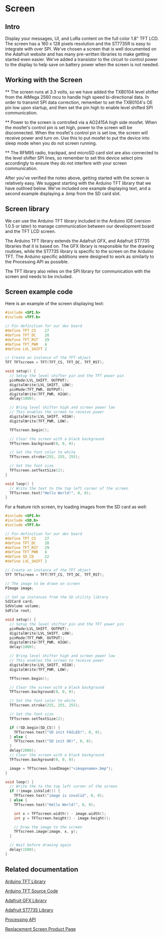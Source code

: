 # Screen
## Intro
Display your messages, UI, and LoRa content on the full color 1.8" TFT LCD.  The screen has a 160 x 128 pixels resolution and the ST7735R is easy to integrate with over SPI.  We've chosen a screen that is well documented on the Adafruit website and has many pre-written libraries to make getting started even easier. We've added a transistor to the circuit to control power to the display to help save on battery power when the screen is not needed.

## Working with the Screen
** The screen runs at 3.3 volts, so we have added the TXB0104 level shifter from the AtMega 2560 mcu to handle high speed bi-directional data. In order to transmit SPI data correction, remember to set the TXB0104's OE pin low upon startup, and then set the pin high to enable level shifted SPI communication.

**  Power to the screen is controlled via a AO2415A high side mosfet.  When the mosfet's control pin is set high, power to the screen will be disconnected. When the mosfet's control pin is set low, the screen will receive power and turn on.  Use this to put mosfet to put the device into sleep mode when you do not screen running.

** The RFM95 radio, trackpad, and microSD card slot are also connected to the level shifter SPI lines, so remember to set this device select pins accordingly to ensure they do not interfere with your screen communication.

After you've verified the notes above, getting started with the screen is relatively easy.  We suggest starting with the Arduino TFT library that we have outlined below.  We've included one example displaying text, and a second example displaying a .bmp from the SD card slot.

## Screen library
We can use the Arduino TFT library included in the Arduino IDE (version 1.0.5 or later) to manage communication between our development board and the TFT LCD screen.

The Arduino TFT library extends the Adafruit GFX, and Adafruit ST7735 libraries that it is based on. The GFX library is responsible for the drawing routines, while the ST7735 library is specific to the screen on the Arduino TFT. The Arduino specific additions were designed to work as similarly to the Processing API as possible.

The TFT library also relies on the SPI library for communication with the screen and needs to be included.

## Screen example code
Here is an example of the screen displaying text:
``` c++
#include <SPI.h>
#include <TFT.h>

// Pin definition for our dev board
#define TFT_CS    27
#define TFT_DC    28
#define TFT_RST   29
#define TFT_PWR   4
#define LVL_SHIFT 2

// Create an instance of the TFT object
TFT TFTscreen = TFT(TFT_CS, TFT_DC, TFT_RST);

void setup() {
  // Setup the level shifter pin and the TFT power pin
  pinMode(LVL_SHIFT, OUTPUT);
  digitalWrite(LVL_SHIFT, LOW);
  pinMode(TFT_PWR, OUTPUT);
  digitalWrite(TFT_PWR, HIGH);
  delay(1000);

  // Bring level shifter high and screen power low
  // This enables the screen to receive power
  digitalWrite(LVL_SHIFT, HIGH);
  digitalWrite(TFT_PWR, LOW);

  TFTscreen.begin();

  // Clear the screen with a black background
  TFTscreen.background(0, 0, 0);

  // Set the font color to white
  TFTscreen.stroke(255, 255, 255);

  // Set the font size
  TFTscreen.setTextSize(2);
}

void loop() {
  // Write the text to the top left corner of the screen
  TFTscreen.text("Hello World!", 0, 0);
}
```

For a feature rich screen, try loading images from the SD card as well:
``` c++
#include <SPI.h>
#include <SD.h>
#include <TFT.h>

// Pin definition for our dev board
#define TFT_CS    27
#define TFT_DC    28
#define TFT_RST   29
#define TFT_PWR   4
#define SD_CD     22
#define LVL_SHIFT 2

// Create an instance of the TFT object
TFT TFTscreen = TFT(TFT_CS, TFT_DC, TFT_RST);

// The image to be drawn on screen
PImage image;

// Set up instances from the SD utility library
Sd2Card card;
SdVolume volume;
SdFile root;

void setup() {
  // Setup the level shifter pin and the TFT power pin
  pinMode(LVL_SHIFT, OUTPUT);
  digitalWrite(LVL_SHIFT, LOW);
  pinMode(TFT_PWR, OUTPUT);
  digitalWrite(TFT_PWR, HIGH);
  delay(1000);

  // Bring level shifter high and screen power low
  // This enables the screen to receive power
  digitalWrite(LVL_SHIFT, HIGH);
  digitalWrite(TFT_PWR, LOW);

  TFTscreen.begin();

  // Clear the screen with a black background
  TFTscreen.background(0, 0, 0);

  // Set the font color to white
  TFTscreen.stroke(255, 255, 255);

  // Set the font size
  TFTscreen.setTextSize(2);

  if (!SD.begin(SD_CS)) {
    TFTscreen.text("SD init FAILED!", 0, 0);
  } else {
    TFTscreen.text("SD init OK!", 0, 0);
  }
  delay(2000);
  // Clear the screen with a black background
  TFTscreen.background(0, 0, 0);

  image = TFTscreen.loadImage("<imagename>.bmp");
}

void loop() {
  // Write the to the top left corner of the screen
  if (!image.isValid()) {
    TFTscreen.text("image is invalid", 0, 0);
  } else {
    TFTscreen.text("Hello World!", 0, 0);

    int x = TFTscreen.width() - image.width();
    int y = TFTscreen.height() - image.height();

    // Draw the image to the screen
    TFTscreen.image(image, x, y);
  }

  // Wait before drawing again
  delay(1500);
}
```

## Related documentation
[Arduino TFT Library](http://www.arduino.cc/en/Reference/TFTLibrary)

[Arduino TFT Source Code](http://github.com/arduino-libraries/TFT)

[Adafruit GFX Library](http://github.com/adafruit/Adafruit-GFX-Library)

[Adafruit ST7735 Library](http://github.com/adafruit/Adafruit-ST7735-Library)

[Processing API](http://processing.org/reference/)

[Replacement Screen Product Page](http://www.adafruit.com/product/618?gclid=CjwKCAjwgYPZBRBoEiwA2XeupcHyJD6ue7QIIfes3cSHH3tqSKE2JgLOSNm2Afju_Abxn2sevnob8RoChVwQAvD_BwE)
